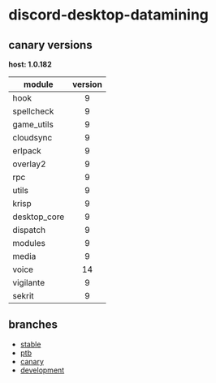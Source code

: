 # discord-desktop-datamining

## canary versions

**host: 1.0.182**

| module | version |
| ------ | :-----: |
| hook | 9 |
| spellcheck | 9 |
| game_utils | 9 |
| cloudsync | 9 |
| erlpack | 9 |
| overlay2 | 9 |
| rpc | 9 |
| utils | 9 |
| krisp | 9 |
| desktop_core | 9 |
| dispatch | 9 |
| modules | 9 |
| media | 9 |
| voice | 14 |
| vigilante | 9 |
| sekrit | 9 |

## branches

- [stable](https://github.com/OpenAsar/discord-desktop-datamining/tree/stable)
- [ptb](https://github.com/OpenAsar/discord-desktop-datamining/tree/ptb)
- [canary](https://github.com/OpenAsar/discord-desktop-datamining/tree/canary)
- [development](https://github.com/OpenAsar/discord-desktop-datamining/tree/development)